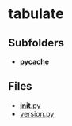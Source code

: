 # tabulate

## Subfolders

- [__pycache__](__pycache__)

## Files

- [__init__.py](__init__.py)
- [version.py](version.py)

